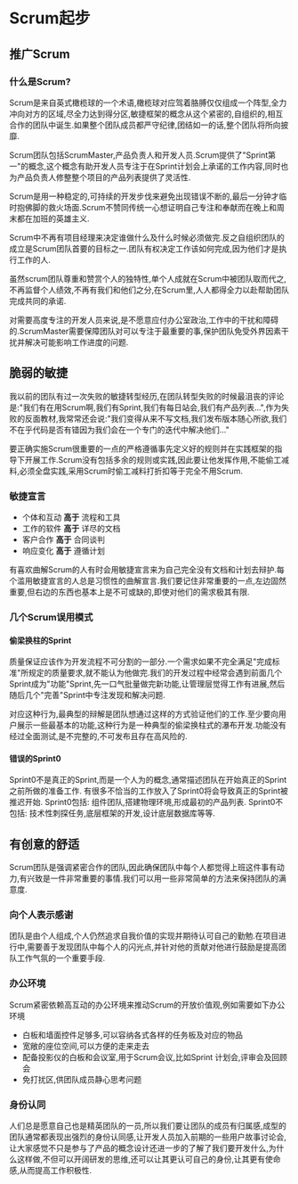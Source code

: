# Scrum起步

## 推广Scrum

### 什么是Scrum?
Scrum是来自英式橄榄球的一个术语,橄榄球对应驾着胳膊仅仅组成一个阵型,全力冲向对方的区域,尽全力达到得分区,敏捷框架的概念从这个紧密的,自组织的,相互合作的团队中诞生.如果整个团队成员都严守纪律,团结如一的话,整个团队将所向披靡.

Scrum团队包括ScrumMaster,产品负责人和开发人员.Scrum提供了"Sprint第一"的概念,这个概念有助开发人员专注于在Sprint计划会上承诺的工作内容,同时也为产品负责人修整整个项目的产品列表提供了灵活性.

Scrum是用一种稳定的,可持续的开发步伐来避免出现错误不断的,最后一分钟才临时抱佛脚的救火场面.Scrum不赞同传统一心想证明自己专注和奉献而在晚上和周末都在加班的英雄主义.

Scrum中不再有项目经理来决定谁做什么及什么时候必须做完.反之自组织团队的成立是Scrum团队首要的目标之一.团队有权决定工作该如何完成,因为他们才是执行工作的人.

虽然scrum团队尊重和赞赏个人的独特性,单个人成就在Scrum中被团队取而代之,不再监督个人绩效,不再有我们和他们之分,在Scrum里,人人都得全力以赴帮助团队完成共同的承诺.

对需要高度专注的开发人员来说,是不愿意应付办公室政治,工作中的干扰和障碍的.ScrumMaster需要保障团队对可以专注于最重要的事,保护团队免受外界因素干扰并解决可能影响工作进度的问题.

## 脆弱的敏捷

我以前的团队有过一次失败的敏捷转型经历,在团队转型失败的时候最沮丧的评论是:"我们有在用Scrum啊,我们有Sprint,我们有每日站会,我们有产品列表...",作为失败的反面教材,我常常还会说:"我们变得从来不写文档,我们发布版本随心所欲,我们不在乎代码是否有错因为我们会在一个专门的迭代中解决他们..."

要正确实施Scrum很重要的一点的严格遵循事先定义好的规则并在实践框架的指导下开展工作.Scrum没有包括多余的规则或实践,因此要让他发挥作用,不能偷工减料,必须全盘实践,采用Scrum时偷工减料打折扣等于完全不用Scrum.

### 敏捷宣言

* 个体和互动 **高于** 流程和工具
* 工作的软件 **高于** 详尽的文档
* 客户合作 **高于** 合同谈判
* 响应变化 **高于** 遵循计划

有喜欢曲解Scrum的人有时会用敏捷宣言来为自己完全没有文档和计划去辩护.每个滥用敏捷宣言的人总是习惯性的曲解宣言.我们要记住非常重要的一点,左边固然重要,但右边的东西也基本上是不可或缺的,即使对他们的需求极其有限.

### 几个Scrum误用模式

#### 偷梁换柱的Sprint

质量保证应该作为开发流程不可分割的一部分.一个需求如果不完全满足"完成标准"所规定的质量要求,就不能认为他做完.我们的开发过程中经常会遇到前面几个Sprint成为"功能"Sprint,先一口气批量做完新功能,让管理层觉得工作有进展,然后随后几个"完善"Sprint中专注发现和解决问题.

对应这种行为,最典型的辩解是团队想通过这样的方式验证他们的工作.至少要向用户展示一些最基本的功能,这种行为是一种典型的偷梁换柱式的瀑布开发.功能没有经过全面测试,是不完整的,不可发布且存在高风险的.

#### 错误的Sprint0

Sprint0不是真正的Sprint,而是一个人为的概念,通常描述团队在开始真正的Sprint之前所做的准备工作.
有很多不恰当的工作放入了Sprint0将会导致真正的Sprint被推迟开始.
Sprint0包括: 组件团队,搭建物理环境,形成最初的产品列表.
Sprint0不包括: 技术性刺探任务,底层框架的开发,设计底层数据库等等.

## 有创意的舒适

Scrum团队是强调紧密合作的团队,因此确保团队中每个人都觉得上班这件事有动力,有兴致是一件非常重要的事情.我们可以用一些非常简单的方法来保持团队的满意度.

### 向个人表示感谢

团队是由个人组成,个人仍然追求自我价值的实现并期待认可自己的勤勉.在项目进行中,需要善于发现团队中每个人的闪光点,并针对他的贡献对他进行鼓励是提高团队工作气氛的一个重要手段.

### 办公环境

Scrum紧密依赖高互动的办公环境来推动Scrum的开放价值观,例如需要如下办公环境
* 白板和墙面控件足够多,可以容纳各式各样的任务板及对应的物品
* 宽敞的座位空间,可以方便的走来走去
* 配备投影仪的白板和会议室,用于Scrum会议,比如Sprint 计划会,评审会及回顾会
* 免打扰区,供团队成员静心思考问题

### 身份认同

人们总是愿意自己也是精英团队的一员,所以我们要让团队的成员有归属感,成型的团队通常都表现出强烈的身份认同感,让开发人员加入前期的一些用户故事讨论会,让大家感觉不只是参与了产品的概念设计还进一步的了解了我们要开发什么,为什么这样做,不但可以开阔研发的思维,还可以让其更认可自己的身份,让其更有使命感,从而提高工作积极性.








